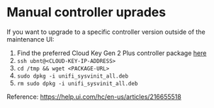 # Manual controller uprades

If you want to upgrade to a specific controller version outside of the maintenance UI:

1. Find the preferred Cloud Key Gen 2 Plus controller package [here](https://www.ui.com/download/unifi/unifi-cloud-key-gen2/default/unifi-network-controller-51423-debianubuntu-linux-and-unifi-cloud-key)
1. `ssh ubnt@<CLOUD-KEY-IP-ADDRESS>`
1. `cd /tmp && wget <PACKAGE-URL>`
1. `sudo dpkg -i unifi_sysvinit_all.deb `
1. `rm sudo dpkg -i unifi_sysvinit_all.deb`

Reference: https://help.ui.com/hc/en-us/articles/216655518